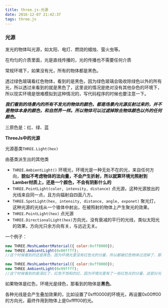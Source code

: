 ```yaml
---
title: three.js-光源
date: 2016-12-07 21:42:37
tags: three.js
---
```





### **光源**

发光的物体叫光源，如太阳、电灯、燃烧的蜡烛、萤火虫等。

在均匀的介质里面，光是直线传播的，光的传播也不需要任何介质

常规环境下，如果没有光，所有的物体都是黑色。

透过绿色玻璃看红色物体，看到的是黑色，因为绿色玻璃会吸收除绿色以外的所有光，所以透过来看到的就是黑色了，这里说的情况是绝对没有其他杂色的环境下，所以现实环境是很难模拟到这种情况的，写代码程序的时候也要注意一下。

***我们看到的场景内的所有不发光的物体的颜色，都是场景内光源反射过来的，并不是物体本身的颜色，和自然界一样。所以物体可以过滤掉除去物体颜色以外的任何颜色。***

三原色是：红、绿、蓝

**ThreeJs中的光源**

光源基类`THREE.Light(hex)` 

由基类派生出的其他类

- `THREE.AmbientLight()`  环境光，环境光是一种无处不在的光，来自任何方向，**貌似不考虑物体的法向量，不会产生折射，所以就算环境光照射到Lamber材质上，还是一个颜色，不会有阴影什么的**
- `THREE.PointLight(color, intensity, distance)` 点光源，这种光源放出的光线来自同一点，且方向辐射自四面八方。
- `THREE.SpotLight(hex, intensity, distance, angle, exponet)` 聚光灯，这种光源的光线从一个锥体中射出，在被照射的物体上产生聚光的效果。
- `THREE.PointLight(hex)` 点光源
- `THREE.DirectionalLight(hex)`方向光，没有衰减的平行的光线，类似太阳光的效果，方向光只余方向有关，与远近无关。


一个例子：

```javascript
new THREE.MeshLambertMaterial({ color:0xff0000});
new THREE.AmbientLight(0x00ffff);
//这个时候看到的还是黑色，因为环境光里没有红色光的分量，所以都被红色物体过滤掉了，那再反射回来就是黑色
```

```javascript
new THREE.MeshLambertMaterial({ color:0xff0000});
new THREE.AmbientLight(0x99ffff);
//这个时候看到的是深红了，红色不饱和的红，因为环境光里有了一些红色光的分量，这部分光不会被吸收，从而可以反射过来
```



如果物体是红色，环境光是绿色，那看到的物体是**黑色**。

各种光线是会产生叠加效果的，比如设置了0xff0000的环境光，再设置0x00ff00的方向光，最终作用到物体上是0xffff00的光。